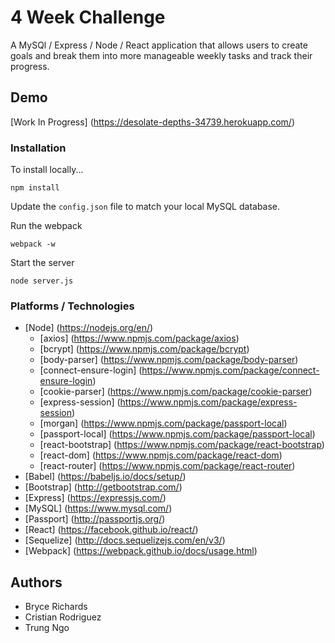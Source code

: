 # 4 Week Challenge

A MySQl / Express / Node / React application that allows users to create goals and break them into more manageable weekly tasks and track their progress.

## Demo

[Work In Progress] (https://desolate-depths-34739.herokuapp.com/)

### Installation

To install locally...

```
npm install
```

Update the `config.json` file to match your local MySQL database.

Run the webpack
```
webpack -w
```

Start the server
```
node server.js
```

### Platforms / Technologies

* [Node] (https://nodejs.org/en/)
  * [axios] (https://www.npmjs.com/package/axios)
  * [bcrypt] (https://www.npmjs.com/package/bcrypt)
  * [body-parser] (https://www.npmjs.com/package/body-parser)
  * [connect-ensure-login] (https://www.npmjs.com/package/connect-ensure-login)
  * [cookie-parser] (https://www.npmjs.com/package/cookie-parser)
  * [express-session] (https://www.npmjs.com/package/express-session)
  * [morgan] (https://www.npmjs.com/package/passport-local)
  * [passport-local] (https://www.npmjs.com/package/passport-local)
  * [react-bootstrap] (https://www.npmjs.com/package/react-bootstrap)
  * [react-dom] (https://www.npmjs.com/package/react-dom)
  * [react-router] (https://www.npmjs.com/package/react-router)
* [Babel] (https://babeljs.io/docs/setup/)
* [Bootstrap] (http://getbootstrap.com/)
* [Express] (https://expressjs.com/)
* [MySQL] (https://www.mysql.com/)
* [Passport] (http://passportjs.org/)
* [React] (https://facebook.github.io/react/)
* [Sequelize] (http://docs.sequelizejs.com/en/v3/)
* [Webpack] (https://webpack.github.io/docs/usage.html)

## Authors

* Bryce Richards
* Cristian Rodriguez
* Trung Ngo
